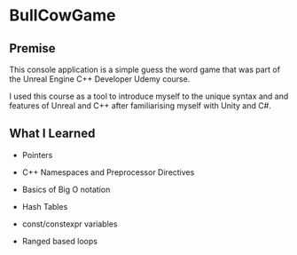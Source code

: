 # BullCowGame

## Premise

This console application is a simple guess the word game that was part of the
Unreal Engine C++ Developer Udemy course.

I used this course as a tool to introduce myself to the unique syntax and and features of
Unreal and C++ after familiarising myself with Unity and C#.

## What I Learned

- Pointers

- C++ Namespaces and Preprocessor Directives

- Basics of Big O notation

- Hash Tables

- const/constexpr variables

- Ranged based loops
